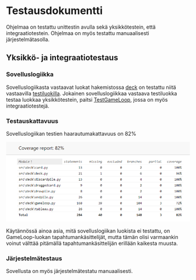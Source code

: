 # Testausdokumentti

Ohjelmaa on testattu unittestin avulla sekä yksikkötestein, että integraatiotestein. Ohjelmaa on myös testattu manuaalisesti järjestelmätasolla.

## Yksikkö- ja integraatiotestaus

### Sovelluslogiikka

Sovelluslogiikasta vastaavat luokat hakemistossa [deck](../src/deck/) on testattu niitä vastaavilla [testiluokilla](../src/tests/). Jokainen sovelluslogiikkaa vastaava testiluokka testaa luokkaa yksikkötestein, paitsi [TestGameLoop](../src/tests/test_gameloop.py), jossa on myös integraatiotestejä.

### Testauskattavuus

Sovelluslogiikan testien haarautumakattavuus on 82%

![](./kuvat/haarautumakattavuus.png)

Käytännössä ainoa asia, mitä sovelluslogiikan luokista ei testattu, on GameLoop-luokan tapahtumankäsittelijät, mutta tämän olisi varmaankin voinut välttää pitämällä tapahtumankäsittelijän erillään kaikesta muusta. 

### Järjestelmätestaus

Sovellusta on myös järjestelmätestatu manuaalisesti.


